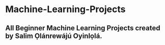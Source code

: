 # Machine-Learning-Projects

## All Beginner Machine Learning Projects created by Salim Ọlánrewájú Oyinlọlá.
